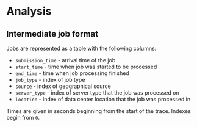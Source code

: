 # Analysis

## Intermediate job format

Jobs are represented as a table with the following columns:

* `submission_time` - arrival time of the job
* `start_time` - time when job was started to be processed
* `end_time` - time when job processing finished
* `job_type` - index of job type
* `source` - index of geographical source
* `server_type` - index of server type that the job was processed on
* `location` - index of data center location that the job was processed in

Times are given in seconds beginning from the start of the trace. Indexes begin from `0`.

<!-- ### Cluster

* `server_types`
  * `utilization` - utilization for each machine over time
* `locations` - for each server type number of machines in each location -->
